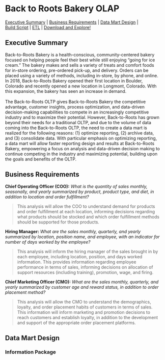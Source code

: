 <a name="top"></a>

# Back to Roots Bakery OLAP
[Executive Summary](#ExecutiveSummary) | [Business Requirements](#BusinessRequirements) | [Data Mart Design](#DataMartDesign) |
<br>[Build Script](#BuildScript) | [ETL](#ETL) | [Download and Explore!](#DownloadExplore)

<a name="ExecutiveSummary"></a>
## Executive Summary
Back-to-Roots Bakery is a health-conscious, community-centered bakery focused on helping people feel their best while still enjoying “going for ice cream.” The bakery makes and sells a variety of treats and comfort foods for in-store ordering, pre-ordered pick-up, and delivery. Orders can be placed using a variety of methods, including in-store, by phone, and online. In 2018, Back-to-Roots Bakery opened their first location in Boulder, Colorado and recently opened a new location in Longmont, Colorado. With this expansion, the bakery has seen an increase in demand.
<br>
<br>The Back-to-Roots OLTP gives Back-to-Roots Bakery the competitive advantage, customer insights, process optimization, and data-driven decision-making capabilities to compete in an increasingly competitive industry and to maximize their potential. However, Back-to-Roots has grown beyond their needs for a traditional OLTP, and due to the volume of data coming into the Back-to-Roots OLTP, the need to create a data mart is realized for the following reasons: (1) optimize reporting, (2) archive data, and (3) consolidate data. With particular emphasis on optimizing reporting, a data mart will allow faster reporting design and results at Back-to-Roots Bakery, empowering a focus on analysis and data-driven decision making to continue competing in the industry and maximizing potential, building upon the goals and benefits of the OLTP.
<br>

<a name="BusinessRequirements"></a>
## Business Requirements
<b>Chief Operating Officer (COO):</b> <i>What is the quantity of sales monthly, seasonally, and yearly summarized by product, product type, and diet, in addition to location and order fulfillment?</i>
<blockquote>This analysis will allow the COO to understand demand for products and order fulfillment at each location, informing decisions regarding what products should be stocked and which order fulfillment methods should be supported for those products.</blockquote>

<b>Hiring Manager:</b> <i>What are the sales monthly, quarterly, and yearly summarized by location, position name, and employee, with an indicator for number of days worked by the employee?</i>
<blockquote>This analysis will inform the hiring manager of the sales brought in by each employee, including location, position, and days worked information. This provides information regarding employee performance in terms of sales, informing decisions on allocation of support resources (including training), promotion, wage, and firing.</blockquote>

<b>Chief Marketing Officer (CMO):</b> <i>What are the sales monthly, quarterly, and yearly summarized by customer age and reward status, in addition to order placement method?</i>
<blockquote>This analysis will allow the CMO to understand the demographics, loyalty, and order placement habits of customers in terms of sales. This information will inform marketing and promotion decisions to reach customers and establish loyalty, in addition to the development and support of the appropriate order placement platforms.</blockquote>

<a name="DataMartDesign"></a>
## Data Mart Design
### Information Package
